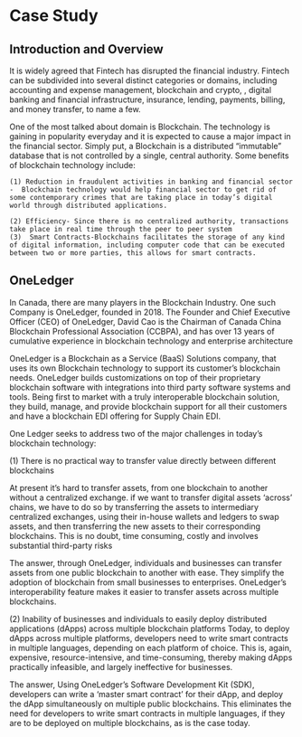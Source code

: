 # Case Study

## Introduction and Overview

It is widely agreed that Fintech has disrupted the financial industry. Fintech can be subdivided into several distinct categories or domains, including accounting and expense management, blockchain and crypto, , digital banking and financial infrastructure,  insurance, lending, payments, billing, and money transfer, to name a few.

One of the most talked about domain is Blockchain. The technology is gaining in popularity everyday and it is expected to cause a major impact in the financial sector. Simply put, a Blockchain is a distributed “immutable” database that is not controlled by a single, central authority. Some benefits of blockchain technology include:
```
(1) Reduction in fraudulent activities in banking and financial sector -  Blockchain technology would help financial sector to get rid of some contemporary crimes that are taking place in today’s digital world through distributed applications.

(2) Efficiency- Since there is no centralized authority, transactions take place in real time through the peer to peer system
(3)  Smart Contracts-Blockchains facilitates the storage of any kind of digital information, including computer code that can be executed between two or more parties, this allows for smart contracts.
```
## OneLedger
In Canada, there are many players in the Blockchain Industry. One such Company is OneLedger, founded in 2018. The Founder and Chief Executive Officer (CEO) of OneLedger, David Cao is the Chairman of Canada China Blockchain Professional Association (CCBPA), and has over 13 years of cumulative experience in blockchain technology and enterprise architecture 

OneLedger is a Blockchain as a Service (BaaS) Solutions company, that uses its own Blockchain technology to support its customer’s blockchain needs. OneLedger builds customizations on top of their proprietary blockchain software with integrations into third party software systems and tools. Being first to market with a truly interoperable blockchain solution, they build, manage, and provide blockchain support for all their customers and have a blockchain EDI offering for Supply Chain EDI.  

One Ledger seeks to address two of the major challenges in today’s blockchain technology: 

(1) There is no practical way to transfer value directly between different blockchains 

 At present it’s hard to transfer assets, from one blockchain to another without a centralized exchange. if we want to transfer digital assets ‘across’ chains, we have to do so by transferring the assets to intermediary centralized exchanges, using their in-house wallets and ledgers to swap assets, and then transferring the new assets to their corresponding blockchains. This is no doubt, time consuming, costly and involves substantial third-party risks


 The answer, through OneLedger, individuals and businesses can transfer assets from one public blockchain to another with ease. They simplify the adoption of blockchain from small businesses to enterprises. OneLedger’s interoperability feature makes it easier to transfer assets across multiple blockchains.


(2) Inability of businesses and individuals to easily deploy distributed applications (dApps) across multiple blockchain platforms
Today, to deploy dApps across multiple platforms, developers need to write smart contracts in multiple languages, depending on each platform of choice. This is, again, expensive, resource-intensive, and time-consuming, thereby making dApps practically infeasible, and largely ineffective for businesses.

The answer, Using OneLedger’s Software Development Kit (SDK), developers can write a ‘master smart contract’ for their dApp, and deploy the dApp simultaneously on multiple public blockchains. This eliminates the need for developers to write smart contracts in multiple languages, if they are to be deployed on multiple blockchains, as is the case today.

